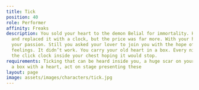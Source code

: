 ```yaml
---
title: Tick
position: 40
role: Performer
affinity: Freaks
description: You sold your heart to the demon Belial for immortality. He tore it out
  and replaced it with a clock, but the price was far more. With your heart you lost
  your passion. Still you asked your lover to join you with the hope of reviving your
  feelings. It didn’t work. You carry your old heart in a box. Every night you count
  the click clock inside your chest hoping it would stop.
requirements: Ticking that can be heard inside you, a huge scar on your chest and
  a box with a heart, act on stage presenting these
layout: page
image: assets/images/characters/tick.jpg
---
```


